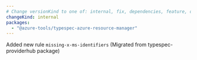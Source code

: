 ```yaml
---
# Change versionKind to one of: internal, fix, dependencies, feature, deprecation, breaking
changeKind: internal
packages:
  - "@azure-tools/typespec-azure-resource-manager"
---
```


Added new rule `missing-x-ms-identifiers` (Migrated from typespec-providerhub package)
